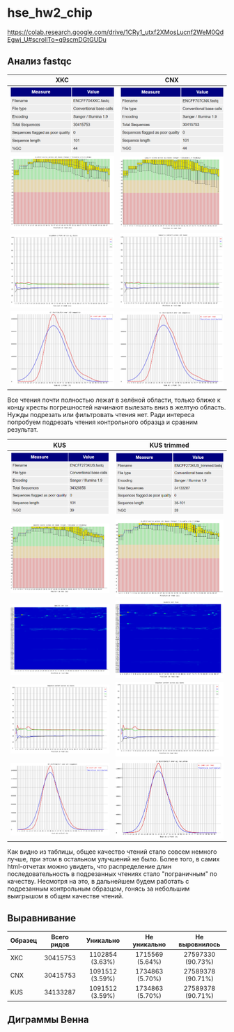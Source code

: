 # hse_hw2_chip

https://colab.research.google.com/drive/1CRy1_utxf2XMosLucnf2WeM0QdEgwj_U#scrollTo=q9scmDGtGUDu

## Анализ fastqc

| XKC | CNX |
| :-: | :-: |
| ![](img/xkc_bs.png) | ![](img/cnx_bs.png) | 
| ![](img/xkc_pbsq.png) | ![](img/cnx_pbsq.png) |
| ![](img/xkc_pbsc.png) | ![](img/cnx_pbsc.png) |
| ![](img/xkc_psgc.png) | ![](img/cnx_psgc.png) |

Все чтения почти полностью лежат в зелёной области, только ближе к концу кресты погрешностей начинают вылезать вниз в желтую область. Нужды подрезать или фильтровать чтения нет. Ради интереса попробуем подрезать чтения контрольного образца и сравним результат.

| KUS | KUS trimmed |
| :-: | :-: |
| ![](img/kus_bs.png) | ![](img/kust_bs.png) | 
| ![](img/kus_pbsq.png) | ![](img/kust_pbsq.png) |
| ![](img/kus_ptsq.png) | ![](img/kust_ptsq.png) |
| ![](img/kus_pbsc.png) | ![](img/kust_pbsc.png) |
| ![](img/kus_psgc.png) | ![](img/kust_psgc.png) |

Как видно из таблицы, общее качество чтений стало совсем немного лучше, при этом в остальном улучшений не было. Более того, в самих html-отчетах можно увидеть, что распределение длин последовательность в подрезанных чтениях стало "пограничным" по качеству. Несмотря на это, в дальнейшем будем работать с подрезанным контрольным образцом, гонясь за небольшим выигрышом в общем качестве чтений.

## Выравнивание

| Образец | Всего ридов | Уникально | Не уникально | Не выровнилось |
| :----- | :-: | :-: | :-: | :-: |
| XKC | 30415753  | 1102854 (3.63%)  | 1715569 (5.64%) | 27597330 (90.73%) |
| CNX | 30415753 | 1091512 (3.59%) | 1734863 (5.70%) | 27589378 (90.71%) |
| KUS | 34133287 | 1091512 (3.59%) |  1734863 (5.70%) | 27589378 (90.71%) |

## Диграммы Венна





